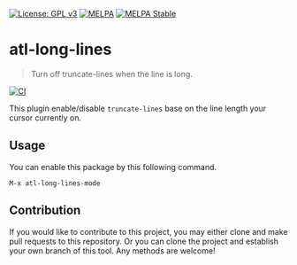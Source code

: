 [![License: GPL v3](https://img.shields.io/badge/License-GPL%20v3-blue.svg)](https://www.gnu.org/licenses/gpl-3.0)
[![MELPA](https://melpa.org/packages/atl-long-lines-badge.svg)](https://melpa.org/#/atl-long-lines)
[![MELPA Stable](https://stable.melpa.org/packages/atl-long-lines-badge.svg)](https://stable.melpa.org/#/atl-long-lines)

# atl-long-lines
> Turn off truncate-lines when the line is long.

[![CI](https://github.com/jcs-elpa/atl-long-lines/actions/workflows/test.yml/badge.svg)](https://github.com/jcs-elpa/atl-long-lines/actions/workflows/test.yml)

This plugin enable/disable `truncate-lines` base on the line length your
cursor currently on.

## Usage

You can enable this package by this following command.

```
M-x atl-long-lines-mode
```

## Contribution

If you would like to contribute to this project, you may either
clone and make pull requests to this repository. Or you can
clone the project and establish your own branch of this tool.
Any methods are welcome!
